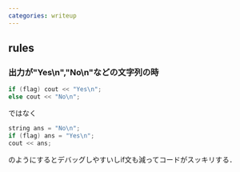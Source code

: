 ```yaml
---
categories: writeup
---
```

## rules

### 出力が"Yes\n","No\n"などの文字列の時
```cpp
if (flag) cout << "Yes\n";
else cout << "No\n";
```
ではなく

```cpp
string ans = "No\n";
if (flag) ans = "Yes\n";
cout << ans;
```
のようにするとデバッグしやすいしif文も減ってコードがスッキリする．

